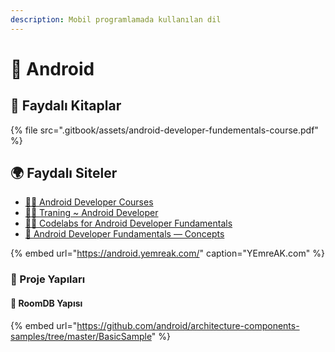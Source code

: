 ```yaml
---
description: Mobil programlamada kullanılan dil
---
```


# 📱 Android

## 📕 Faydalı Kitaplar

{% file src=".gitbook/assets/android-developer-fundementals-course.pdf" %}

## 🌍 Faydalı Siteler

* [👨‍🏫 Android Developer Courses](https://developer.android.com/courses)
* [👨‍🎓 Traning ~ Android Developer](https://developer.android.com/guide)
* [👨‍💻 Codelabs for Android Developer Fundamentals](https://developer.android.com/courses/fundamentals-training/toc-v2)
* [📖 Android Developer Fundamentals — Concepts](https://google-developer-training.github.io/android-developer-fundamentals-course-concepts-v2/index.html)

{% embed url="https://android.yemreak.com/" caption="YEmreAK.com" %}

### 🧱 Proje Yapıları 

#### 🌠 RoomDB Yapısı

{% embed url="https://github.com/android/architecture-components-samples/tree/master/BasicSample" %}

